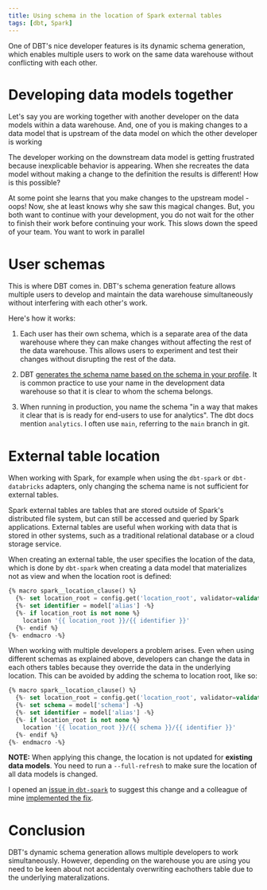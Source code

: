 ```yaml
---
title: Using schema in the location of Spark external tables
tags: [dbt, Spark]
---
```


One of DBT's nice developer features is its dynamic schema generation,
which enables multiple users to work on the same data warehouse without
conflicting with each other.

# Developing data models together

Let's say you are working together with another developer on the data models
within a data warehouse. And, one of you is making changes to a data model that
is upstream of the data model on which the other developer is working

The developer working on the downstream data model is getting frustrated because
inexplicable behavior is appearing. When she recreates the data model without
making a change to the definition the results is different! How is this possible?

At some point she learns that you make changes to the upstream model - oops! Now, she at least knows why she saw this magical changes. But, you both want to continue with your development, you do not wait for the other to finish their work before continuing your work. This slows down the speed of your team. You want to work in parallel

# User schemas

This is where DBT comes in. DBT's schema generation feature allows multiple
users to develop and maintain the data warehouse simultaneously without
interfering with each other's work.

Here's how it works:

1. Each user has their own schema, which is a separate area of the data
   warehouse where they can make changes without affecting the rest of the data
   warehouse. This allows users to experiment and test their changes without
   disrupting the rest of the data.

2. DBT [generates the schema name based on the schema in your profile](https://docs.getdbt.com/docs/get-started/connection-profiles#understanding-target-schemas).
   It is common practice to use your name in the development data warehouse so
   that it is clear to whom the schema belongs.

3. When running in production, you name the schema "in a way that makes it clear
   that is is ready for end-users to use for analytics". The dbt docs mention
   `analytics`. I often use `main`, referring to the `main` branch in git.

# External table location

When working with Spark, for example when using the `dbt-spark` or
`dbt-databricks` adapters, only changing the schema name is not sufficient for
external tables.

Spark external tables are tables that are stored outside of Spark's distributed
file system, but can still be accessed and queried by Spark applications.
External tables are useful when working with data that is stored in other
systems, such as a traditional relational database or a cloud storage service.

When creating an external table, the user specifies the location of the data,
which is done by `dbt-spark` when creating a data model that materializes not as
view and when the location root is defined:

```sql
{% macro spark__location_clause() %}
  {%- set location_root = config.get('location_root', validator=validation.any[basestring]) -%}
  {%- set identifier = model['alias'] -%}
  {%- if location_root is not none %}
    location '{{ location_root }}/{{ identifier }}'
  {%- endif %}
{%- endmacro -%}
```

When working with multiple developers a problem arises. Even when using
different schemas as explained above, developers can change the data in
each others tables because they override the data in the underlying location.
This can be avoided by adding the schema to location root, like so:

```sql
{% macro spark__location_clause() %}
  {%- set location_root = config.get('location_root', validator=validation.any[basestring]) -%}
  {%- set schema = model['schema'] -%}
  {%- set identifier = model['alias'] -%}
  {%- if location_root is not none %}
	location '{{ location_root }}/{{ schema }}/{{ identifier }}'
  {%- endif %}
{%- endmacro -%}
```

**NOTE:** When applying this change, the location is not updated for **existing
data models**. You need to run a `--full-refresh` to make sure the location of
all data models is changed.

I opened an 
[issue in `dbt-spark`](https://github.com/dbt-labs/dbt-spark/issues/239) 
to suggest this change and a colleague of mine 
[implemented the fix](https://github.com/dbt-labs/dbt-spark/pull/339).

# Conclusion

DBT's dynamic schema generation allows multiple developers to work
simultaneously. However, depending on the warehouse you are using you need to be
keen about not accidentaly overwriting eachothers table due to the underlying
materalizations.
